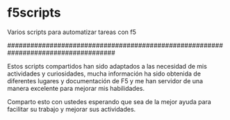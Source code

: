 # f5scripts
Varios scripts para automatizar tareas con f5

####################################################################################

Estos scripts compartidos han sido adaptados a las necesidad de mis actividades y curiosidades, mucha información ha sido obtenida de diferentes lugares y documentación de F5 y me han servidor de una manera excelente para mejorar mis habilidades.

Comparto esto con ustedes esperando que sea de la mejor ayuda para facilitar su trabajo y mejorar sus actividades.
